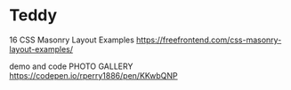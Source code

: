 # Teddy

16 CSS Masonry Layout Examples
https://freefrontend.com/css-masonry-layout-examples/

demo and code
PHOTO GALLERY
https://codepen.io/rperry1886/pen/KKwbQNP
